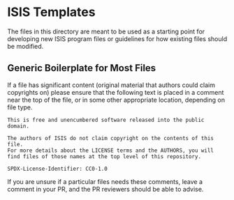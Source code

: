 # ISIS Templates

The files in this directory are meant to be used as a starting point
for developing new ISIS program files or guidelines for how existing
files should be modified.


## Generic Boilerplate for Most Files

If a file has significant content (original material that authors
could claim copyrights on) please ensure that the following text
is placed in a comment near the top of the file, or in some other
appropriate location, depending on file type.

    This is free and unencumbered software released into the public domain.

    The authors of ISIS do not claim copyright on the contents of this file.
    For more details about the LICENSE terms and the AUTHORS, you will
    find files of those names at the top level of this repository.

    SPDX-License-Identifier: CC0-1.0

If you are unsure if a particular files needs these comments, leave
a comment in your PR, and the PR reviewers should be able to advise.
